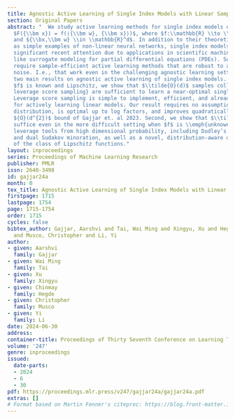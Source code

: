 ```yaml
---
title: Agnostic Active Learning of Single Index Models with Linear Sample Complexity
section: Original Papers
abstract: "  We study active learning methods for single index models of the form
  $F({\\bm x}) = f(⟨{\\bm w}, {\\bm x}⟩)$, where $f:\\mathbb{R} \\to \\mathbb{R}$
  and ${\\bx,\\bm w} \\in \\mathbb{R}^d$. In addition to their theoretical interest
  as simple examples of non-linear neural networks, single index models have received
  significant recent attention due to applications in scientific machine learning
  like surrogate modeling for partial differential equations (PDEs). Such applications
  require sample-efficient active learning methods that are robust to adversarial
  noise. I.e., that work even in the challenging agnostic learning setting. We provide
  two main results on agnostic active learning of single index models. First, when
  $f$ is known and Lipschitz, we show that $\\tilde{O}(d)$ samples collected via {statistical
  leverage score sampling} are sufficient to learn a near-optimal single index model.
  Leverage score sampling is simple to implement, efficient, and already widely used
  for actively learning linear models. Our result requires no assumptions on the data
  distribution, is optimal up to log factors, and improves quadratically on a recent
  ${O}(d^{2})$ bound of Gajjar et. al 2023. Second, we show that $\\tilde{O}(d)$ samples
  suffice even in the more difficult setting when $f$ is \\emph{unknown}. Our results
  leverage tools from high dimensional probability, including Dudley’s inequality
  and dual Sudakov minoration, as well as a novel, distribution-aware discretization
  of the class of Lipschitz functions."
layout: inproceedings
series: Proceedings of Machine Learning Research
publisher: PMLR
issn: 2640-3498
id: gajjar24a
month: 0
tex_title: Agnostic Active Learning of Single Index Models with Linear Sample Complexity
firstpage: 1715
lastpage: 1754
page: 1715-1754
order: 1715
cycles: false
bibtex_author: Gajjar, Aarshvi and Tai, Wai Ming and Xingyu, Xu and Hegde, Chinmay
  and Musco, Christopher and Li, Yi
author:
- given: Aarshvi
  family: Gajjar
- given: Wai Ming
  family: Tai
- given: Xu
  family: Xingyu
- given: Chinmay
  family: Hegde
- given: Christopher
  family: Musco
- given: Yi
  family: Li
date: 2024-06-30
address:
container-title: Proceedings of Thirty Seventh Conference on Learning Theory
volume: '247'
genre: inproceedings
issued:
  date-parts:
  - 2024
  - 6
  - 30
pdf: https://proceedings.mlr.press/v247/gajjar24a/gajjar24a.pdf
extras: []
# Format based on Martin Fenner's citeproc: https://blog.front-matter.io/posts/citeproc-yaml-for-bibliographies/
---
```


